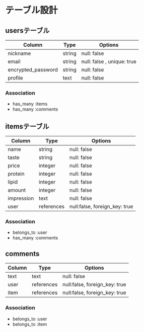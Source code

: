 # テーブル設計

## usersテーブル
|Column | Type | Options |
|----------| --------| ------------ |
| nickname| string | null:  false  |
| email     | string | null:  false ,   unique: true |
| encrypted_password | string | null:  false     |
| profile   | text | null:  false     |


### Association
- has_many :items
- has_many :comments



## itemsテーブル
|Column | Type | Options |
|----------| --------| ------------ |
| name  | string | null:  false    |
| taste   | string | null:  false    |
| price  | integer | null:  false    |
| protein | integer | null:  false    |
| lipid    | integer | null:  false     |
| amount | integer | null:  false    |
|impression | text | null:  false    |
| user | references | null:false, foreign_key: true |


### Association
- belongs_to :user
- has_many :comments


## comments
|Column | Type | Options |
|----------| --------| ------------ |
| text  | text |  null:  false |
| user | references | null:false, foreign_key: true |
| item | references | null:false, foreign_key: true |


### Association
- belongs_to :user
- belongs_to :item
